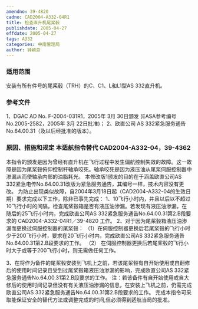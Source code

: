 ```yaml
---
amendno: 39-4820
cadno: CAD2004-A332-04R1
title: 检查直升机尾桨毂
publishdate: 2005-04-27
effdate: 2005-04-27
tags: A332
categories: 中南管理局
author: 钟颖芬
---
```


### 适用范围 
安装有所有件号的尾桨毂（TRH）的C、C1、L和L1型AS 332直升机。

### 参考文件
1、DGAC AD No. F-2004-031R1，2005年 3月 30日颁发 (EASA参考编号 No.2005-2582，2005年 3月 22日批准)；
 2、欧直公司 AS 332紧急服务通告 No.64.00.31（及以后经批准的版本）。

### 原因、措施和规定 本适航指令替代 CAD2004-A332-04，39-4362
本指令的颁发是因为曾经有直升机在飞行过程中发生偏航控制失效的故障。这一故障是因为尾桨毂俯仰控制杆轴承咬死。轴承咬死是因为液压油从尾桨伺服控制器中渗漏从而使轴承内部的油脂耗光。 
本修改版1颁发的目的在于涵盖欧直公司AS 332紧急电传No.64.00.31改版为紧急服务通告，其编号一样，技术内容没有更改。
为防止出现类似故障，自2004年3月18日起（CAD2004-A332-04的生效日期）要求完成以下工作，除非已事先完成： 
    1、10飞行小时内，并且以后以不超过10飞行小时的间隔，检查尾桨毂箱是否有液压油渗漏。若发现有液压油渗漏，在随后的25飞行小时内，完成欧直公司AS 332紧急服务通告No.64.00.31第2.B段要求的
  CAD2004-A332-04R1／39-4820
工作。     2、对于因为尾桨毂箱液压油渗漏而更换过伺服控制器的尾桨毂：
    （1）在伺服控制器更换后若尾桨毂的飞行小时少于200飞行小时，要求在20飞行小时内，完成欧直公司AS 332紧急服务通告No.64.00.31第2.B段要求的工作。 
（2）
在伺服控制器更换后若尾桨毂的飞行小时大于或等于200飞行小时，则无需做任何工作。 

3、在将作为备件的尾桨毂安装到飞机上之前，若该尾桨毂有自开始使用或自翻修后的使用时间记录且受到过尾桨毂箱液压油渗漏的影响，完成欧直公司AS 332紧急服务通告No.64.00.31第2.B段要求的工作。 
注：若该备件有自开始使用或自大修后的使用时间记录但没有有关液压油渗漏的信息，在安装上飞机之前，仍需完成欧直公司AS 332紧急服务通告No.64.00.31第2.B段要求的工作。 
完成本指令可采取能保证安全的替代方法或调整完成的时间,但必须得到适航当局的批准。
